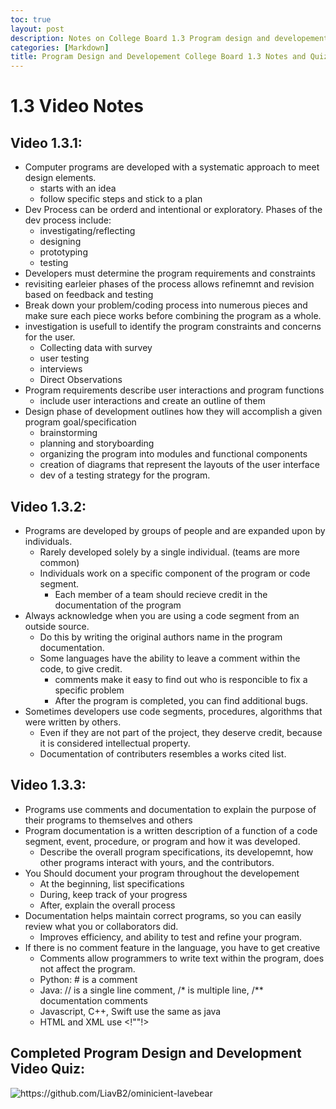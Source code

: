 ```yaml
---
toc: true
layout: post
description: Notes on College Board 1.3 Program design and developement and quiz.
categories: [Markdown]
title: Program Design and Developement College Board 1.3 Notes and Quiz
---
```


# 1.3 Video Notes

## Video 1.3.1: 
- Computer programs are developed with a systematic approach to meet design elements.
    - starts with an idea
    - follow specific steps and stick to a plan
- Dev Process can be orderd and intentional or exploratory. 
Phases of the dev process include:
    - investigating/reflecting
    - designing
    - prototyping
    - testing
- Developers must determine the program requirements and constraints
- revisiting earleier phases of the process allows refinemnt and revision based on feedback and testing
- Break down your problem/coding process into numerous pieces and make sure each piece works before combining the program as a whole.
- investigation is usefull to identify the program constraints and concerns for the user.
    - Collecting data with survey
    - user testing
    - interviews
    - Direct Observations 
- Program requirements describe user interactions and program functions 
    - include user interactions and create an outline of them
- Design phase of development outlines how they will accomplish a given program goal/specification
    - brainstorming
    - planning and storyboarding
    - organizing the program into modules and functional components
    - creation of diagrams that represent the layouts of the user interface
    - dev of a testing strategy for the program.

## Video 1.3.2:
- Programs are developed by groups of people and are expanded upon by individuals.
    - Rarely developed solely by a single individual. (teams are more common)
    - Individuals work on a specific component of the program or code segment.
        - Each member of a team should recieve credit in the documentation of the program
- Always acknowledge when you are using a code segment from an outside source.
    - Do this by writing the original authors name in the program documentation.
    - Some languages have the ability to leave a comment within the code, to give credit.
        - comments make it easy to find out who is responcible to fix a specific problem
        - After the program is completed, you can find additional bugs.
- Sometimes developers use code segments, procedures, algorithms that were written by others.
    - Even if they are not part of the project, they deserve credit, because it is considered intellectual property. 
    - Documentation of contributers resembles a works cited list.

## Video 1.3.3: 
- Programs use comments and documentation to explain the purpose of their programs to themselves and others
- Program documentation is a written description of a function of a code segment, event, procedure, or program and how it was developed.
    - Describe the overall program specifications, its developemnt, how other programs interact with yours, and the contributors.
- You Should document your program throughout the developement
    - At the beginning, list specifications
    - During, keep track of your progress
    - After, explain the overall  process
- Documentation helps maintain correct programs, so you can easily review what you or collaborators did.
    - Improves efficiency, and ability to test and refine your program.
- If there is no comment feature in the language, you have to get creative
    - Comments allow programmers to write text within the program, does not affect the program.
    - Python: # is a comment
    - Java: // is a single line comment, /* is multiple line, /** documentation comments
    - Javascript, C++, Swift use the same as java
    - HTML and XML use <!""!>



## Completed Program Design and Development Video Quiz:
![]({{site.baseurl}}/images/1.3quiz.png "https://github.com/LiavB2/ominicient-lavebear")